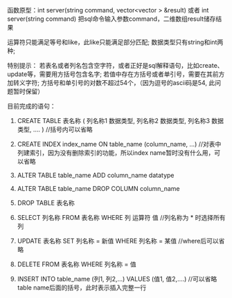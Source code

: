 函数原型：int server(string command, vector<vector<string> > &result)
    或者 int server(string command)
把sql命令输入参数command，二维数组result储存结果
  
  运算符只能满足等号和like，此like只能满足部分匹配;  数据类型只有string和int两种;
  
  特别提示：	若表名或者列名包含空字符，或者正好是sql解释语句，比如create、update等，需要用方括号包含名字; 		若值中存在方括号或者单引号，需要在其前方加转义字符\;			方括号和单引号的对数不超过54个，（因为逗号的ascii码是54,  此问题暂时保留）
  
  目前完成的语句：
1.	CREATE TABLE 表名称
(
列名称1 数据类型,
列名称2 数据类型,
列名称3 数据类型,
....
)		//括号内可以省略

2.	CREATE INDEX index_name ON table_name (column_name, ...)
//对表中列建索引，因为没有删除索引的功能，所以index name暂时没有什么用，可以省略

3.	ALTER TABLE table_name ADD column_name datatype

4.	ALTER TABLE table_name DROP COLUMN column_name

5.	DROP TABLE 表名称

6.	SELECT 列名称 FROM 表名称 WHERE 列 运算符 值
//列名称为 * 时选择所有列

7.	UPDATE 表名称 SET 列名称 = 新值 WHERE 列名称 = 某值		//where后可以省略

8.	DELETE FROM 表名称 WHERE 列名称 = 值

9.	INSERT INTO table_name (列1, 列2,...) VALUES (值1, 值2,.…)
//可以省略table name后面的括号，此时表示插入完整一行
